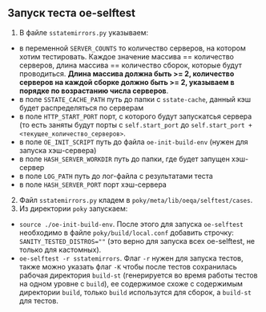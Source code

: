 ## Запуск теста oe-selftest
1. В файле `sstatemirrors.py` указываем:
  - в переменной `SERVER_COUNTS` то количество серверов, на котором хотим тестировать. Каждое значение массива == количество серверов, длина массива == количество сборок, которые будут проводиться. **Длина массива должна быть >= 2, количество серверов на каждой сборке должно быть >= 2, указываем в порядке по возрастанию числа серверов**.
  - в поле `SSTATE_CACHE_PATH` путь до папки с `sstate-cache`, данный кэш будет распределяться по серверам
  - в поле `HTTP_START_PORT` порт, с которого будут запускатсья сервера (то есть заняты будут порты с `self.start_port` до `self.start_port + <текущее_количество_серверов>`.
  - в поле `OE_INIT_SCRIPT` путь до файла `oe-init-build-env` (нужен для запуска хэш-сервера)
  - в поле `HASH_SERVER_WORKDIR` путь до папки, где будет запущен хэш-сервер
  - в поле `LOG_PATH` путь до лог-файла с результатами теста
  - в поле `HASH_SERVER_PORT` порт хэш-сервера
2. Файл `sstatemirrors.py` кладем в `poky/meta/lib/oeqa/selftest/cases`.
3. Из директории `poky` запускаем:
  - `source ./oe-init-build-env`. После этого для запуска `oe-selftest` необходимо в файле `poky/build/local.conf` добавить строчку: `SANITY_TESTED_DISTROS=""` (это верно для запуска всех oe-selftest, не только для кастомных).
  - `oe-selftest -r sstatemirrors`. Флаг `-r` нужен для запуска тестов, также можно указать флаг `-K` чтобы после тестов сохранилась рабочая директория `build-st` (генерируется во время работы тестов на одном уровне с `build`), ее содержимое схоже с содержимым директории `build`, только `build` использутся для сборок, а `build-st` для тестов. 
